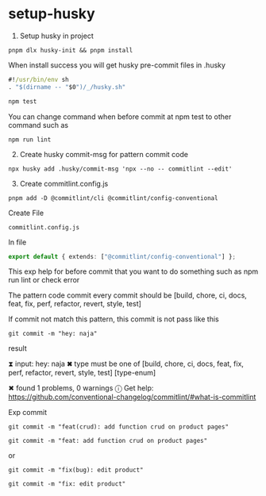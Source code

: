 # setup-husky

1. Setup husky in project

```shell
pnpm dlx husky-init && pnpm install
```

When install success you will get husky pre-commit files in .husky

```cmd
#!/usr/bin/env sh
. "$(dirname -- "$0")/_/husky.sh"

npm test
```

You can change command when before commit at npm test to other command such as

```shell
npm run lint
```

2. Create husky commit-msg for pattern commit code

```shell
npx husky add .husky/commit-msg 'npx --no -- commitlint --edit'
```

3. Create commitlint.config.js

```shell
pnpm add -D @commitlint/cli @commitlint/config-conventional
```

Create File

```file
commitlint.config.js
```

In file

```ts
export default { extends: ["@commitlint/config-conventional"] };
```

This exp help for before commit that you want to do something such as npm run lint or check error

The pattern code commit every commit should be [build, chore, ci, docs, feat, fix, perf, refactor, revert, style, test]

If commit not match this pattern, this commit is not pass like this

```shell
git commit -m "hey: naja"
```

result

⧗ input: hey: naja
✖ type must be one of [build, chore, ci, docs, feat, fix, perf, refactor, revert, style, test] [type-enum]

✖ found 1 problems, 0 warnings
ⓘ Get help: https://github.com/conventional-changelog/commitlint/#what-is-commitlint

Exp commit

```shell
git commit -m "feat(crud): add function crud on product pages"
```

```shell
git commit -m "feat: add function crud on product pages"
```

or

```shell
git commit -m "fix(bug): edit product"
```

```shell
git commit -m "fix: edit product"
```
